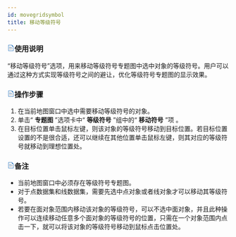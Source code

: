 ```yaml
---
id: movegridsymbol
title: 移动等级符号
---
```

### ![](../../img/read.gif)使用说明

“移动等级符号”选项，用来移动等级符号专题图中选中对象的等级符号。用户可以通过这种方式实现等级符号之间的避让，优化等级符号专题图的显示效果。

### ![](../../img/read.gif)操作步骤

1. 在当前地图窗口中选中需要移动等级符号的对象。 
2. 单击“ **专题图** ”选项卡中“ **等级符号** ”组中的“ **移动符号** ”项 。
3. 在目标位置单击鼠标左键，则该对象的等级符号移动到目标位置。若目标位置设置的不是很合适，还可以继续在其他位置单击鼠标左键，则其对应的等级符号就移动到理想位置处。 

### ![](../../img/read.gif)备注

* 当前地图窗口中必须存在等级符号专题图。
* 对于点数据集和线数据集，需要先选中点对象或者线对象才可以移动其等级符号。
* 若要在面对象范围内移动该对象的等级符号，可以不选中面对象，并且此种操作可以连续移动任意多个面对象的等级符号的位置，只需在一个对象范围内点击一下，就可以将该对象的等级符号移动到鼠标点击位置处。




